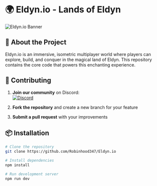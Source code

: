 # 🌍 Eldyn.io - Lands of Eldyn

![Eldyn.io Banner](https://placehold.co/800x200/2a2e35/FFFFFF?text=Eldyn.io+Lands+of+Eldyn) <!-- Replace with actual banner image -->

## 🚀 About the Project

Eldyn.io is an immersive, isometric multiplayer world where players can explore, build, and conquer in the magical land of Eldyn. This repository contains the core code that powers this enchanting experience.

## 🤝 Contributing

1. **Join our community** on Discord:  
   [![Discord](https://img.shields.io/discord/your-server-id?label=Join%20our%20Discord&logo=discord&style=for-the-badge)](https://discord.gg/2h72wZcT)

2. **Fork the repository** and create a new branch for your feature

3. **Submit a pull request** with your improvements

## 📦 Installation

```bash
# Clone the repository
git clone https://github.com/Robinhood347/Eldyn.io

# Install dependencies
npm install

# Run development server
npm run dev
```
